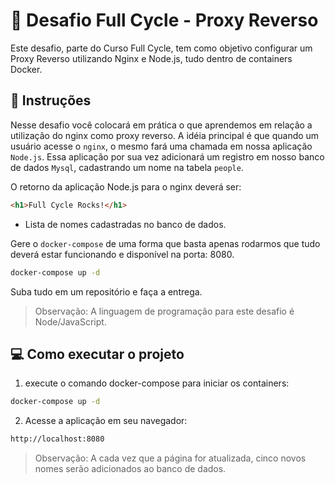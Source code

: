 # 🐳 Desafio Full Cycle - Proxy Reverso

Este desafio, parte do Curso Full Cycle, tem como objetivo configurar um Proxy Reverso utilizando Nginx e Node.js, tudo dentro de containers Docker.

## 📝 Instruções

Nesse desafio você colocará em prática o que aprendemos em relação a utilização do nginx como proxy reverso. A idéia principal é que quando um usuário acesse o `nginx`, o mesmo fará uma chamada em nossa aplicação `Node.js`. Essa aplicação por sua vez adicionará um registro em nosso banco de dados `Mysql`, cadastrando um nome na tabela `people`.

O retorno da aplicação Node.js para o nginx deverá ser:

```html
<h1>Full Cycle Rocks!</h1>
```

- Lista de nomes cadastradas no banco de dados.

Gere o `docker-compose` de uma forma que basta apenas rodarmos que tudo deverá estar funcionando e disponível na porta: 8080.
                                                            
```bash
docker-compose up -d 
```

Suba tudo em um repositório e faça a entrega.

> Observação: A linguagem de programação para este desafio é Node/JavaScript.


## 💻 Como executar o projeto

1. execute o comando docker-compose para iniciar os containers:

```bash
docker-compose up -d
```

2. Acesse a aplicação em seu navegador:

```bash
http://localhost:8080
```

> Observação: A cada vez que a página for atualizada, cinco novos nomes serão adicionados ao banco de dados.
